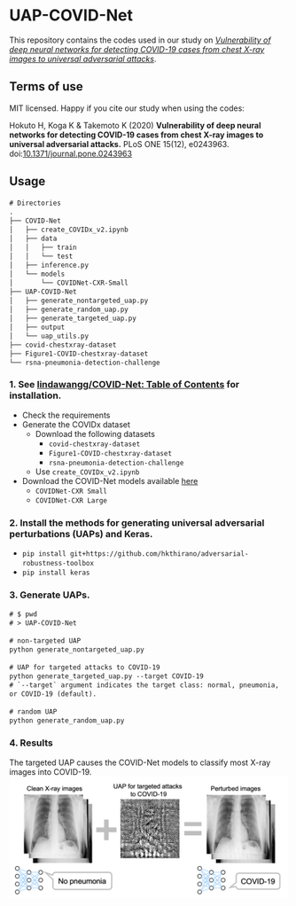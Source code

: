 # UAP-COVID-Net
This repository contains the codes used in our study on [*Vulnerability of deep neural networks for detecting COVID-19 cases from chest X-ray images to universal adversarial attacks*](https://doi.org/10.1371/journal.pone.0243963).

## Terms of use

MIT licensed. Happy if you cite our study when using the codes:

Hokuto H, Koga K & Takemoto K (2020) **Vulnerability of deep neural networks for detecting COVID-19 cases from chest X-ray images to universal adversarial attacks.** PLoS ONE 15(12), e0243963. doi:[10.1371/journal.pone.0243963](https://doi.org/10.1371/journal.pone.0243963)

## Usage

```
# Directories
.
├── COVID-Net
│   ├── create_COVIDx_v2.ipynb
│   ├── data
│   │   ├── train
│   │   └── test
│   ├── inference.py
│   └── models
│       └── COVIDNet-CXR-Small
├── UAP-COVID-Net
│   ├── generate_nontargeted_uap.py
│   ├── generate_random_uap.py
│   ├── generate_targeted_uap.py
│   ├── output
│   └── uap_utils.py
├── covid-chestxray-dataset
├── Figure1-COVID-chestxray-dataset
└── rsna-pneumonia-detection-challenge
```

### 1. See [lindawangg/COVID-Net: Table of Contents](https://github.com/lindawangg/COVID-Net#table-of-contents) for installation.
- Check the requirements
- Generate the COVIDx dataset
  - Download the following datasets
    - `covid-chestxray-dataset`
    - `Figure1-COVID-chestxray-dataset`
    - `rsna-pneumonia-detection-challenge`
  - Use `create_COVIDx_v2.ipynb`
- Download the COVID-Net models available [here](https://github.com/lindawangg/COVID-Net/blob/master/docs/models.md)
  - `COVIDNet-CXR Small`
  - `COVIDNet-CXR Large`

### 2. Install the methods for generating universal adversarial perturbations (UAPs) and Keras.
- `pip install git+https://github.com/hkthirano/adversarial-robustness-toolbox`
- `pip install keras`

### 3. Generate UAPs.

```
# $ pwd
# > UAP-COVID-Net

# non-targeted UAP
python generate_nontargeted_uap.py

# UAP for targeted attacks to COVID-19
python generate_targeted_uap.py --target COVID-19
# `--target` argument indicates the target class: normal, pneumonia, or COVID-19 (default).

# random UAP
python generate_random_uap.py
```

### 4. Results
The targeted UAP causes the COVID-Net models to classify most X-ray images into COVID-19.
![result](assets/result.png)
